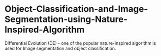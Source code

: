# Object-Classification-and-Image-Segmentation-using-Nature-Inspired-Algorithm
Differential Evolution (DE) - one of the popular nature-inspired algorithm is used for Image segmentation and object classification.
